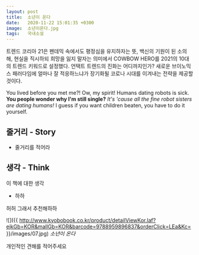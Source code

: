 ```yaml
---
layout: post
title:  소년이 온다
date:   2020-11-22 15:01:35 +0300
image:  소년이온다.jpg
tags:   국내소설
---
```

트렌드 코리아 21은 펜데믹 속에서도 평정심을 유지하자는 뜻, 백신의 기원이 된 소의 해, 현실을 직시하되 희망을 잃지 말자는 의미에서 COWBOW HERO를 2021의 10대의 트렌드 키워드로 설정했다. 언택트 트렌드의 진화는 어디까지인가? 새로운 브이노믹스 패러다임에 얼마나 잘 적응하느냐가 장기화될 코로나 시대를 이겨내는 전략을 제공할 것이다. 

You lived before you met me?! Ow, my spirit! Humans dating robots is sick. __You people wonder why I'm still single?__ *It's 'cause all the fine robot sisters are dating humans!* I guess if you want children beaten, you have to do it yourself.

## 줄거리 - Story

* 줄거리를 적어라

## 생각 - Think

이 책에 대한 생각

* 하하



허허 그래서 추천해하하

![]({{ http://www.kyobobook.co.kr/product/detailViewKor.laf?ejkGb=KOR&mallGb=KOR&barcode=9788959896837&orderClick=LEa&Kc= }}/images/07.jpg)
*소년이 온다*

개인적인 견해를 적어주세요

